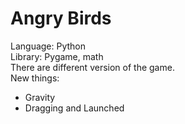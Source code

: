 # Angry Birds
Language: Python <br>
Library: Pygame, math <br>
There are different version of the game. <br>
New things: <br>
<ul>
  <li>Gravity</li>
  <li>Dragging and Launched</li>
</ul>
